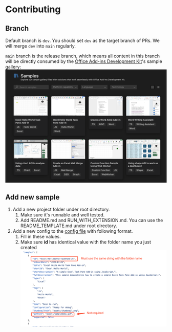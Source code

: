 # Contributing
## Branch
Default branch is `dev`. You should set `dev` as the target branch of PRs. We will merge `dev` into `main` regularly.

`main` branch is the release branch, which means all content in this branch will be directly consumed by the [Office Add-ins Development Kit](https://marketplace.visualstudio.com/items?itemName=msoffice.microsoft-office-add-in-debugger)'s sample gallery:
![alt text](assets/sample_gallery.png)
## Add new sample
1. Add a new project folder under root directory.
    1. Make sure it's runnable and well tested.
    2. Add README.md and RUN_WITH_EXTENSION.md. You can use the README_TEMPLATE.md under root directory.
2. Add a new config to the [config file](.config/samples-config-v1.json) with following format.
    1. Fill in these values.
    2. Make sure **id** has identical value with the folder name you just created
    ![alt text](assets/config_format.png)